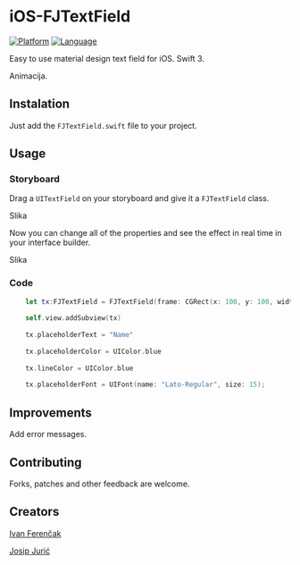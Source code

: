 # iOS-FJTextField

[![Platform](http://img.shields.io/badge/platform-iOS-blue.svg?style=flat
)](https://developer.apple.com/iphone/index.action)
[![Language](http://img.shields.io/badge/language-Swift-brightgreen.svg?style=flat
)](https://developer.apple.com/swift)

Easy to use material design text field for iOS. Swift 3.

Animacija.

## Instalation

Just add the ```FJTextField.swift``` file to your project.

## Usage

### Storyboard

Drag a ```UITextField``` on your storyboard and give it a ```FJTextField``` class.

Slika

Now you can change all of the properties and see the effect in real time in your interface builder.

Slika

### Code
```swift
    let tx:FJTextField = FJTextField(frame: CGRect(x: 100, y: 100, width: 200, height: 30))
        
    self.view.addSubview(tx)
        
    tx.placeholderText = "Name"
        
    tx.placeholderColor = UIColor.blue
        
    tx.lineColor = UIColor.blue
        
    tx.placeholderFont = UIFont(name: "Lato-Regular", size: 15);
```
## Improvements

Add error messages.

## Contributing

Forks, patches and other feedback are welcome.

## Creators

[Ivan Ferenčak](https://github.com/iferencak)

[Josip Jurić](https://github.com/joco92)
